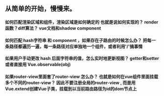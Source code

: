 ##  从简单的开始，慢慢来。

#### 如何匹配渲染区域和组件，渲染区域是如何确定的 也就是说<router-view>如何实现的？ render函数？diff算法？  vue文档和shadow component               
#### 如何匹配 hash字符串 和 component ，如果存在子路由的时候怎么办？ 把每一条路径都遍历一遍，每一条路径对应单独地一个组件，或者利用'/'搞事情         
#### 如果用户手动更改 hash 后面字符串的值，怎么实时地更新视图？ getter和setter  或者直接用 Vue.observable(obj)      
#### 如果router-view里面套了router-view 怎么办？ 也就是如何在vue组件里面挂载多个不同的router-view？  因此不要注册全局的router-view , 而是用Vue.extend创建Vue子类，挂载到以当前路由路径为id的dom节点上
#### 

